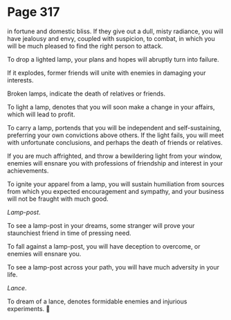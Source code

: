 # Page 317
in fortune and domestic bliss. If they give out a dull, misty radiance,
you will have jealousy and envy, coupled with suspicion, to combat,
in which you will be much pleased to find the right person to attack.


To drop a lighted lamp, your plans and hopes will abruptly
turn into failure.


If it explodes, former friends will unite with enemies in
damaging your interests.


Broken lamps, indicate the death of relatives or friends.


To light a lamp, denotes that you will soon make a change in your affairs,
which will lead to profit.


To carry a lamp, portends that you will be independent and
self-sustaining, preferring your own convictions above others.
If the light fails, you will meet with unfortunate conclusions,
and perhaps the death of friends or relatives.


If you are much affrighted, and throw a bewildering light from your window,
enemies will ensnare you with professions of friendship and interest
in your achievements.


To ignite your apparel from a lamp, you will sustain humiliation
from sources from which you expected encouragement and sympathy,
and your business will not be fraught with much good.


_Lamp-post_.


To see a lamp-post in your dreams, some stranger will prove your staunchiest
friend in time of pressing need.


To fall against a lamp-post, you will have deception to overcome,
or enemies will ensnare you.


To see a lamp-post across your path, you will have much adversity
in your life.


_Lance_.


To dream of a lance, denotes formidable enemies and injurious experiments.

